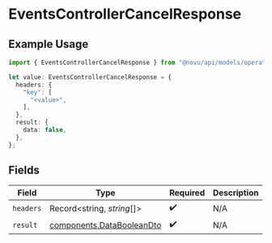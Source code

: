 # EventsControllerCancelResponse

## Example Usage

```typescript
import { EventsControllerCancelResponse } from "@novu/api/models/operations";

let value: EventsControllerCancelResponse = {
  headers: {
    "key": [
      "<value>",
    ],
  },
  result: {
    data: false,
  },
};
```

## Fields

| Field                                                                  | Type                                                                   | Required                                                               | Description                                                            |
| ---------------------------------------------------------------------- | ---------------------------------------------------------------------- | ---------------------------------------------------------------------- | ---------------------------------------------------------------------- |
| `headers`                                                              | Record<string, *string*[]>                                             | :heavy_check_mark:                                                     | N/A                                                                    |
| `result`                                                               | [components.DataBooleanDto](../../models/components/databooleandto.md) | :heavy_check_mark:                                                     | N/A                                                                    |